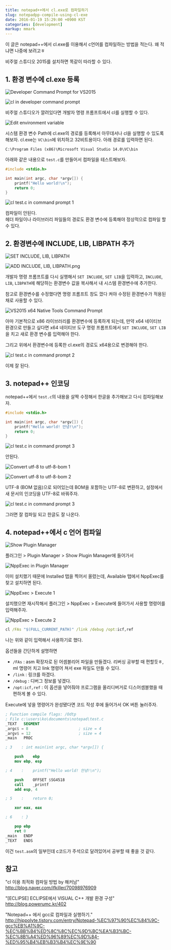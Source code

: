 ```yaml
---
title: notepad++에서 cl.exe로 컴파일하기
slug: notepadpp-compile-using-cl-exe
date: 2016-01-19 15:29:00 +0900 KST
categories: [development]
markup: mmark
---
```


이 글은 notepad++에서 cl.exe를 이용해서 c언어를 컴파일하는 방법을 적는다.
왜 적냐면 나중에 보려고ㅎ

비주얼 스튜디오 2015를 설치하면 똑같이 따라할 수 있다.

## 1. 환경 변수에 cl.exe 등록

![Developer Command Prompt for VS2015](developer-command-prompt-for-vs2015.png)

![cl in developer command prompt](cl-in-developer-command-prompt.png)

비주얼 스튜디오가 깔려있다면 개발자 명령 프롬프트에서 cl를 실행할 수 있다.

![Edit environment variable](edit-environment-variable.png)

시스템 환경 변수 Path에 cl.exe의 경로를 등록해서 아무데서나 cl을 실행할 수 있도록 해보자.
cl.exe는 `VC\bin`에 위치하고 32비트용이다.
아래 경로를 입력하면 된다.

```text
C:\Program Files (x86)\Microsoft Visual Studio 14.0\VC\bin
```

아래와 같은 내용으로 `test.c`를 만들어서 컴파일을 테스트해보자.

```c
#include <stdio.h>

int main(int argc, char *argv[]) {
    printf("Hello world!\n");
    return 0;
}
```

![cl test.c in command prompt 1](cl-test-c-in-command-prompt-1.png)

컴파일이 안된다.\
헤더 파일이나 라이브러리 파일들의 경로도 환경 변수에 등록해야 정상적으로 컴파일 할 수 있다.

## 2. 환경변수에 INCLUDE, LIB, LIBPATH 추가

![SET INCLUDE, LIB, LIBPATH](set-include-lib-libpath.png)

![ADD INCLUDE, LIB, LIBPATH.png](add-include-lib-libpath.png)

개발자 명령 프롬프트를 다시 실행해서 `SET INCLUDE`, `SET LIB`을 입력하고,
`INCLUDE`, `LIB`, `LIBPATH`에 해당하는 환경변수 값을 복사해서 내 시스템 환경변수에 추가한다.

참고로 환경변수를 수정했다면 명령 프롬프트 창도 껐다 켜야 수정된 환경변수가 적용된 채로 사용할 수 있다.

![VS2015 x64 Native Tools Command Prompt](vs2015-x64-native-tools-command-prompt.png)

아마 기본적으로 x86 라이브러리를 환경변수에 등록하게 되는데,
만약 x64 네이티브 환경으로 만들고 싶다면 x64 네이티브 도구 명령 프롬프트에서
`SET INCLUDE`, `SET LIB`을 치고 새로 환경 변수를 입력해야 한다.

그리고 위에서 환경변수에 등록한 cl.exe의 경로도 x64용으로 변경해야 한다.

![cl test.c in command prompt 2](cl-test-c-in-command-prompt-2.png)

이제 잘 된다.

## 3. notepad++ 인코딩

notepad++에서 `test.c`의 내용을 살짝 수정해서 한글을 추가해보고 다시 컴파일해보자.

```c
#include <stdio.h>

int main(int argc, char *argv[]) {
    printf("Hello world! 안녕!\n");
    return 0;
}
```

![cl test.c in command prompt 3](cl-test-c-in-command-prompt-3.png)

안된다.

![Convert utf-8 to utf-8-bom 1](convert-utf-8-to-utf-8-bom-1.png)

![Convert utf-8 to utf-8-bom 2](convert-utf-8-to-utf-8-bom-2.png)

UTF-8 (BOM 없음)으로 되어있는데 BOM을 포함하는 UTF-8로 변환하고,
설정에서 새 문서의 인코딩을 UTF-8로 바꿔주자.

![cl test.c in command prompt 3](cl-test-c-in-command-prompt-4.png)

그러면 잘 컴파일 되고 한글도 잘 나온다.

## 4. notepad++에서 c 언어 컴파일

![Show Plugin Manager](show-plugin-manager.png)

플러그인 > Plugin Manager > Show Plugin Manager에 들어가서

![NppExec in Plugin Manager](nppexec-in-plugin-manager.png)

이미 설치했기 때문에 Installed 탭을 찍어서 올렸는데,
Available 탭에서 NppExec를 찾고 설치하면 된다.

![NppExec > Execute 1](nppexec-execute-1.png)

설치했으면 재시작해서 플러그인 > NppExec > Execute에 들어가서 사용할 명령어를 입력해주자.

![NppExec > Execute 2](nppexec-execute-2.png)

```bat
cl /FAs "$(FULL_CURRENT_PATH)" /link /debug /opt:icf,ref
```

나는 위와 같이 입력해서 사용하기로 했다.

옵션들을 간단하게 설명하면

* `/FAs` : asm 확장자로 된 어셈블리어 파일을 만들겠다. 리버싱 공부할 때 편할듯ㅎ, ml 명령어 치고 link 명령어 쳐서 exe 파일도 만들 수 있다.
* `/link` : 링크를 하겠다.
* `/debug` : 디버그 정보를 넣겠다.
* `/opt:icf,ref` : 이 옵션을 넣어줘야 프로그램을 올리디버거로 디스어셈블했을 때 편하게 볼 수 있다.

Execute에 넣을 명령어가 완성됐다면 코드 작성 후에 들어가서 OK 버튼 눌러주자.

```nasm
; Function compile flags: /Odtp
; File c:\users\ko\documents\notepad\test.c
_TEXT   SEGMENT
_argc$ = 8                      ; size = 4
_argv$ = 12                     ; size = 4
_main   PROC

; 3    : int main(int argc, char *argv[]) {

    push    ebp
    mov ebp, esp

; 4    :    printf("Hello world! 안녕!\n");

    push    OFFSET $SG4518
    call    _printf
    add esp, 4

; 5    :    return 0;

    xor eax, eax

; 6    : }

    pop ebp
    ret 0
_main   ENDP
_TEXT   ENDS
```

이건 `test.asm`의 일부인데 c코드가 주석으로 달려있어서 공부할 때 좋을 것 같다.

## 참고

"cl 이용 최적화 컴파일 방법 by 해커남"
<http://blog.naver.com/ifkiller/70098976909>

"[ECLIPSE] ECLIPSE에서 VISUAL C++ 개발 환경 구성"
<http://blog.powerumc.kr/402>

"Notepad++ 에서 gcc로 컴파일과 실행하기."
<http://hippolyte.tistory.com/entry/Notepad-%EC%97%90%EC%84%9C-gcc%EB%A1%9C-%EC%BB%B4%ED%8C%8C%EC%9D%BC%EA%B3%BC-%EC%8B%A4%ED%96%89%EC%9D%84-%ED%95%B4%EB%B3%B4%EC%9E%90>
